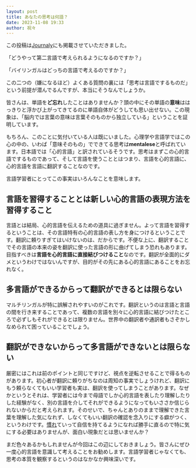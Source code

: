 ```yaml
---
layout: post
title: あなたの思考は何語？
date: 2023-11-08 19:33
author: 祝々
---
```

<!-- wp:paragraph {"align":"left"} -->
<p class="has-text-align-left">この投稿は<a href="https://journaly.com/post/34060">Journaly</a>にも掲載させていただきました。</p>
<!-- /wp:paragraph -->

<!-- wp:paragraph {"fontSize":"medium"} -->
<p class="has-medium-font-size">「どうやって第二言語で考えられるようになるのですか？」</p>
<!-- /wp:paragraph -->

<!-- wp:paragraph {"fontSize":"medium"} -->
<p class="has-medium-font-size">「バイリンガルはどっちの言語で考えるのですか？」</p>
<!-- /wp:paragraph -->

<!-- wp:paragraph {"fontSize":"medium"} -->
<p class="has-medium-font-size">この二つの（嫌になるほど）よくある質問の裏には「思考は言語でするものだ」という前提が潜んでるんですが、本当にそうなんでしょうか。</p>
<!-- /wp:paragraph -->

<!-- wp:paragraph {"fontSize":"medium"} -->
<p class="has-medium-font-size">皆さんは、単語を<strong>ど忘れ</strong>したことはありませんか？頭の中にその単語の<strong>意味</strong>ははっきりと浮かび上がってきてるのに単語自体がどうしても思い出せない。この現象は、「脳内では言葉の意味は言葉そのものから独立している」ということを証明しています。</p>
<!-- /wp:paragraph -->

<!-- wp:paragraph {"fontSize":"medium"} -->
<p class="has-medium-font-size">もちろん、このことに気付いている人は既にいました。心理学や言語学ではこの心の中の、いわば「意味そのもの」でできてる思考は<strong>mentalese</strong>と呼ばれています。日本語では「心的言語」と訳されているそうです。思考はまずこの心的言語でするものであって、そして言語を使うこととはつまり、言語を心的言語に、心的言語を言語に翻訳することなのです。</p>
<!-- /wp:paragraph -->

<!-- wp:paragraph {"fontSize":"medium"} -->
<p class="has-medium-font-size">言語学習者にとってこの事実はいろんなことを意味します。</p>
<!-- /wp:paragraph -->

<!-- wp:heading {"fontSize":"medium"} -->
<h2 class="wp-block-heading has-medium-font-size"><strong>言語を習得することとは新しい心的言語の表現方法を習得すること</strong></h2>
<!-- /wp:heading -->

<!-- wp:paragraph {"fontSize":"medium"} -->
<p class="has-medium-font-size">言語とは結局、心的言語を伝えるための道具に過ぎません。よって言語を習得するということは、その言語特有の心的言語の表し方を身につけるということです。翻訳に頼りすぎてはいけないのは、だからです。不便な上に、翻訳することでその言語の本来の姿を翻訳に使った言語の形に曲げてしまう恐れもあります。目指すべきは<strong>言語を心的言語に直接結びつけること</strong>なのです。翻訳が全面的にダメというわけではないんですが、目的がその先にある心的言語にあることをお忘れなく。</p>
<!-- /wp:paragraph -->

<!-- wp:heading {"fontSize":"medium"} -->
<h2 class="wp-block-heading has-medium-font-size"><strong>多言語ができるからって翻訳ができるとは限らない</strong></h2>
<!-- /wp:heading -->

<!-- wp:paragraph {"fontSize":"medium"} -->
<p class="has-medium-font-size">マルチリンガルが特に誤解されやすいのがこれです。翻訳というのは言語と言語の間を行き来することであって、複数の言語を別々に心的言語に結びつけたところで必ずしもそれができるとは限りません。世界中の翻訳者や通訳者もさぞかしなめられて困っていることでしょう。</p>
<!-- /wp:paragraph -->

<!-- wp:heading {"fontSize":"medium"} -->
<h2 class="wp-block-heading has-medium-font-size"><strong>翻訳ができないからって多言語ができないとは限らない</strong></h2>
<!-- /wp:heading -->

<!-- wp:paragraph {"fontSize":"medium"} -->
<p class="has-medium-font-size">厳密にはこれは前のポイントと同じですけど、視点を逆転させることで得るものがあります。初心者が翻訳に頼りがちなのは周知の事実でしょうけれど、翻訳にもう頼らなくてもいい学習者も実は、翻訳を使ってしまうことがあります。なぜかというとそれは、学習者には今まで母語でしか心的言語を表したり理解したりした経験がなく、別の言語を介してそれができるようになってもいささか信じられないからだと考えられます。そのせいで、ちゃんとありのままで理解できた言葉を理解した気になれず、しなくてもいい翻訳の確認を念入りにする癖がつく、というわけです。<a href="/2023/10/09/言語は-習うより慣れよ.html">慣れ</a>ていって自信を持てるようになれば勝手に直るので特に気にする必要はありませんが、面白い現象だとは思いませんか？</p>
<!-- /wp:paragraph -->

<!-- wp:paragraph {"fontSize":"medium"} -->
<p class="has-medium-font-size">まだ色々あるかもしれませんが今回はこの辺にしておきましょう。皆さんにぜひ一度心的言語を意識して考えることをお勧めします。言語学習者じゃなくても、思考の本質を観察するというのはなかなか興味深いです。</p>
<!-- /wp:paragraph -->
